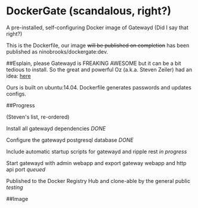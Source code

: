 DockerGate (scandalous, right?)
===============
A pre-installed, self-configuring Docker image of Gatewayd (Did I say that right?)

This is the Dockerfile, our image ~~will be published on completion~~ has been published as ninobrooks/dockergate:dev.

##Esplain, please
Gatewayd is FREAKING AWESOME but it can be a bit tedious to install. So the great and powerful Oz (a.k.a. Steven Zeiler) had an idea:
[here](https://www.bountysource.com/issues/4161110-publish-docker-image-of-fully-configured-gateway)

Ours is built on ubuntu:14.04. Dockerfile generates passwords and updates configs.

##Progress

(Steven's list, re-ordered)

Install all gatewayd dependencies *DONE*

Configure the gatewayd postgresql database *DONE*

Include automatic startup scripts for gatewayd and ripple rest *in progress* 

Start gatewayd with admin webapp and export gateway webapp and http api port *queued*

Published to the Docker Registry Hub and clone-able by the general public *testing*

##Image


